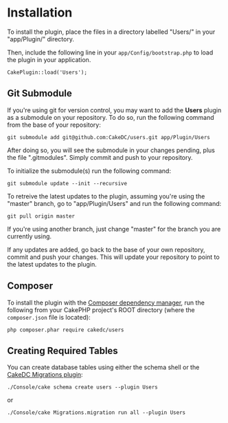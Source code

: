 Installation
============

To install the plugin, place the files in a directory labelled "Users/" in your "app/Plugin/" directory.

Then, include the following line in your `app/Config/bootstrap.php` to load the plugin in your application.

```
CakePlugin::load('Users');
```

Git Submodule
-------------

If you're using git for version control, you may want to add the **Users** plugin as a submodule on your repository. To do so, run the following command from the base of your repository:

```
git submodule add git@github.com:CakeDC/users.git app/Plugin/Users
```

After doing so, you will see the submodule in your changes pending, plus the file ".gitmodules". Simply commit and push to your repository.

To initialize the submodule(s) run the following command:

```
git submodule update --init --recursive
```

To retreive the latest updates to the plugin, assuming you're using the "master" branch, go to "app/Plugin/Users" and run the following command:

```
git pull origin master
```

If you're using another branch, just change "master" for the branch you are currently using.

If any updates are added, go back to the base of your own repository, commit and push your changes. This will update your repository to point to the latest updates to the plugin.

Composer
--------

To install the plugin with the [Composer dependency manager](https://getcomposer.org/), run the following from your CakePHP project's ROOT directory (where the ``composer.json`` file is located):

```
php composer.phar require cakedc/users
```

Creating Required Tables
------------------------
You can create database tables using either the schema shell or the [CakeDC Migrations plugin](http://github.com/CakeDC/migrations):

	./Console/cake schema create users --plugin Users

or

	./Console/cake Migrations.migration run all --plugin Users
